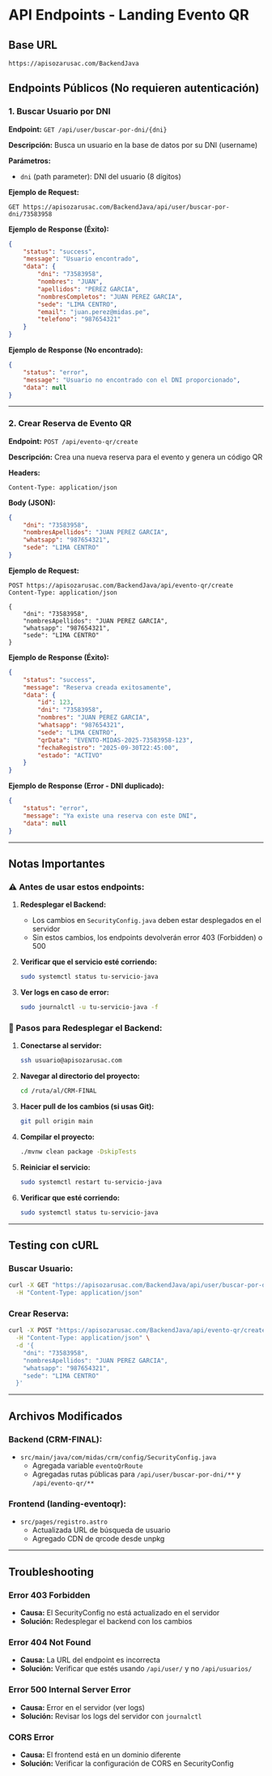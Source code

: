 # API Endpoints - Landing Evento QR

## Base URL
```
https://apisozarusac.com/BackendJava
```

## Endpoints Públicos (No requieren autenticación)

### 1. Buscar Usuario por DNI
**Endpoint:** `GET /api/user/buscar-por-dni/{dni}`

**Descripción:** Busca un usuario en la base de datos por su DNI (username)

**Parámetros:**
- `dni` (path parameter): DNI del usuario (8 dígitos)

**Ejemplo de Request:**
```
GET https://apisozarusac.com/BackendJava/api/user/buscar-por-dni/73583958
```

**Ejemplo de Response (Éxito):**
```json
{
    "status": "success",
    "message": "Usuario encontrado",
    "data": {
        "dni": "73583958",
        "nombres": "JUAN",
        "apellidos": "PEREZ GARCIA",
        "nombresCompletos": "JUAN PEREZ GARCIA",
        "sede": "LIMA CENTRO",
        "email": "juan.perez@midas.pe",
        "telefono": "987654321"
    }
}
```

**Ejemplo de Response (No encontrado):**
```json
{
    "status": "error",
    "message": "Usuario no encontrado con el DNI proporcionado",
    "data": null
}
```

---

### 2. Crear Reserva de Evento QR
**Endpoint:** `POST /api/evento-qr/create`

**Descripción:** Crea una nueva reserva para el evento y genera un código QR

**Headers:**
```
Content-Type: application/json
```

**Body (JSON):**
```json
{
    "dni": "73583958",
    "nombresApellidos": "JUAN PEREZ GARCIA",
    "whatsapp": "987654321",
    "sede": "LIMA CENTRO"
}
```

**Ejemplo de Request:**
```
POST https://apisozarusac.com/BackendJava/api/evento-qr/create
Content-Type: application/json

{
    "dni": "73583958",
    "nombresApellidos": "JUAN PEREZ GARCIA",
    "whatsapp": "987654321",
    "sede": "LIMA CENTRO"
}
```

**Ejemplo de Response (Éxito):**
```json
{
    "status": "success",
    "message": "Reserva creada exitosamente",
    "data": {
        "id": 123,
        "dni": "73583958",
        "nombres": "JUAN PEREZ GARCIA",
        "whatsapp": "987654321",
        "sede": "LIMA CENTRO",
        "qrData": "EVENTO-MIDAS-2025-73583958-123",
        "fechaRegistro": "2025-09-30T22:45:00",
        "estado": "ACTIVO"
    }
}
```

**Ejemplo de Response (Error - DNI duplicado):**
```json
{
    "status": "error",
    "message": "Ya existe una reserva con este DNI",
    "data": null
}
```

---

## Notas Importantes

### ⚠️ Antes de usar estos endpoints:

1. **Redesplegar el Backend:**
   - Los cambios en `SecurityConfig.java` deben estar desplegados en el servidor
   - Sin estos cambios, los endpoints devolverán error 403 (Forbidden) o 500

2. **Verificar que el servicio esté corriendo:**
   ```bash
   sudo systemctl status tu-servicio-java
   ```

3. **Ver logs en caso de error:**
   ```bash
   sudo journalctl -u tu-servicio-java -f
   ```

### 🔧 Pasos para Redesplegar el Backend:

1. **Conectarse al servidor:**
   ```bash
   ssh usuario@apisozarusac.com
   ```

2. **Navegar al directorio del proyecto:**
   ```bash
   cd /ruta/al/CRM-FINAL
   ```

3. **Hacer pull de los cambios (si usas Git):**
   ```bash
   git pull origin main
   ```

4. **Compilar el proyecto:**
   ```bash
   ./mvnw clean package -DskipTests
   ```

5. **Reiniciar el servicio:**
   ```bash
   sudo systemctl restart tu-servicio-java
   ```

6. **Verificar que esté corriendo:**
   ```bash
   sudo systemctl status tu-servicio-java
   ```

---

## Testing con cURL

### Buscar Usuario:
```bash
curl -X GET "https://apisozarusac.com/BackendJava/api/user/buscar-por-dni/73583958" \
  -H "Content-Type: application/json"
```

### Crear Reserva:
```bash
curl -X POST "https://apisozarusac.com/BackendJava/api/evento-qr/create" \
  -H "Content-Type: application/json" \
  -d '{
    "dni": "73583958",
    "nombresApellidos": "JUAN PEREZ GARCIA",
    "whatsapp": "987654321",
    "sede": "LIMA CENTRO"
  }'
```

---

## Archivos Modificados

### Backend (CRM-FINAL):
- `src/main/java/com/midas/crm/config/SecurityConfig.java`
  - Agregada variable `eventoQrRoute`
  - Agregadas rutas públicas para `/api/user/buscar-por-dni/**` y `/api/evento-qr/**`

### Frontend (landing-eventoqr):
- `src/pages/registro.astro`
  - Actualizada URL de búsqueda de usuario
  - Agregado CDN de qrcode desde unpkg

---

## Troubleshooting

### Error 403 Forbidden
- **Causa:** El SecurityConfig no está actualizado en el servidor
- **Solución:** Redesplegar el backend con los cambios

### Error 404 Not Found
- **Causa:** La URL del endpoint es incorrecta
- **Solución:** Verificar que estés usando `/api/user/` y no `/api/usuarios/`

### Error 500 Internal Server Error
- **Causa:** Error en el servidor (ver logs)
- **Solución:** Revisar los logs del servidor con `journalctl`

### CORS Error
- **Causa:** El frontend está en un dominio diferente
- **Solución:** Verificar la configuración de CORS en SecurityConfig

